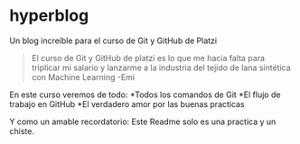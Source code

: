 # hyperblog
Un blog increíble para el curso de Git y GitHub de Platzi

>El curso de Git y GitHub de platzi es lo que me hacia falta para triplicar mi salario y lanzarme a la industria del tejido de lana sintética con Machine Learning
>-Emi

En este curso veremos de todo:
*Todos los comandos de Git
*El flujo de trabajo en GitHub
*El verdadero amor por las buenas practicas

Y como un amable recordatorio: Este Readme solo es una practica y un chiste.